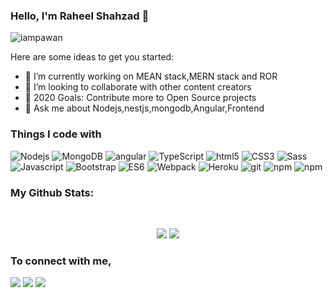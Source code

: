 ### Hello, I'm Raheel Shahzad 👋

<p align="left"> <img src="https://komarev.com/ghpvc/?username=Raheel-Shahzad&label=Views&color=blue&style=plastic" alt="iampawan" /> </p>

Here are some ideas to get you started:

- 🔭 I’m currently working on MEAN stack,MERN stack and ROR 
- 👯 I’m looking to collaborate with other content creators
- 🥅 2020 Goals: Contribute more to Open Source projects
- 💬 Ask me about Nodejs,nestjs,mongodb,Angular,Frontend 

<h3>Things I code with</h3>
<p>
  <img alt="Nodejs" src="https://img.shields.io/badge/-Nodejs-43853d?style=flat-square&logo=Node.js&logoColor=white" />
  <img alt="MongoDB" src="https://img.shields.io/badge/-MongoDB-13aa52?style=flat-square&logo=mongodb&logoColor=white" />
  <img alt="angular" src="https://img.shields.io/badge/-Angular-DD0031?style=flat-square&logo=angular&logoColor=white" />
  <img alt="TypeScript" src="https://img.shields.io/badge/-TypeScript-007ACC?style=flat-square&logo=typescript&logoColor=white" />
  <img alt="html5" src="https://img.shields.io/badge/-HTML5-E34F26?style=flat-square&logo=html5&logoColor=white" />
  <img alt="CSS3" src="https://img.shields.io/badge/-CSS3-2062AF?style=flat-square&logo=css3&logoColor=white" />
  <img alt="Sass" src="https://img.shields.io/badge/-Sass-CC6699?style=flat-square&logo=sass&logoColor=white" />
  <img alt="Javascript" src="https://img.shields.io/badge/-javascript-EED818?style=flat-square&logo=javascript&logoColor=white" />
  <img alt="Bootstrap" src="https://img.shields.io/badge/-bootstrap-543B79?style=flat-square&logo=bootstrap&logoColor=white" />
   <img alt="ES6" src="https://img.shields.io/badge/-Es6-F6D854?style=flat-square&logo=Es6&logoColor=white" />
  <img alt="Webpack" src="https://img.shields.io/badge/-Webpack-8DD6F9?style=flat-square&logo=webpack&logoColor=white" />  
  <img alt="Heroku" src="https://img.shields.io/badge/-Heroku-430098?style=flat-square&logo=heroku&logoColor=white" />
  <img alt="git" src="https://img.shields.io/badge/-Git-F05032?style=flat-square&logo=git&logoColor=white" />
  <img alt="npm" src="https://img.shields.io/badge/-NPM-CB3837?style=flat-square&logo=npm&logoColor=white" />
   <img alt="npm" src="https://img.shields.io/badge/-ROR-CB3837?style=flat-square&logo=ROR&logoColor=white" />

</p>




<h3>My Github Stats: </h3>

<br>

<p align = "center">
  <img src = "https://github-readme-stats.vercel.app/api?username=rozzu&show_icons=true&theme=radical&line_height=27">
  <img src = "https://github-readme-stats.vercel.app/api/top-langs/?username=rozzu&hide=css,html&theme=tokyonight">
</p>


<h3>To connect with me, </h3>

[<img src="https://img.shields.io/badge/twitter-%231DA1F2.svg?&style=for-the-badge&logo=twitter&logoColor=white" />](https://twitter.com/raheel107047)
[<img src="https://img.shields.io/badge/linkedin-%230077B5.svg?&style=for-the-badge&logo=linkedin&logoColor=white" />](https://www.linkedin.com/in/raheel-shahzad-14a78891/) [<img src = "https://img.shields.io/badge/facebook-%231877F2.svg?&style=for-the-badge&logo=facebook&logoColor=white">](https://web.facebook.com/raheel.shahzad.9828) 

